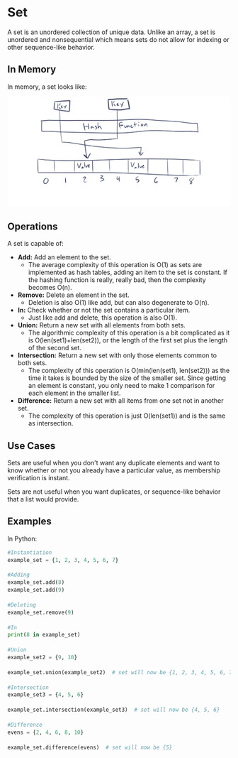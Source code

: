 # Set

A set is an unordered collection of unique data. Unlike an array, a set is unordered and nonsequential which means sets do not allow for indexing or other sequence-like behavior.

## In Memory

In memory, a set looks like:

![Image of a set in memory](images/hash_table.png)

## Operations

A set is capable of:

* **Add:** Add an element to the set.
    * The average complexity of this operation is O(1) as sets are implemented as hash tables, adding an item to the set is constant. If the hashing function is really, really bad, then the complexity becomes O(n).
* **Remove:** Delete an element in the set.
    * Deletion is also O(1) like add, but can also degenerate to O(n).
* **In:** Check whether or not the set contains a particular item.
    * Just like add and delete, this operation is also O(1).
* **Union:** Return a new set with all elements from both sets.
    * The algorithmic complexity of this operation is a bit complicated as it is O(len(set1)+len(set2)), or the length of the first set plus the length of the second set.
* **Intersection:** Return a new set with only those elements common to both sets.
    * The complexity of this operation is O(min(len(set1), len(set2))) as the time it takes is bounded by the size of the smaller set. Since getting an element is constant, you only need to make 1 comparison for each element in the smaller list.
* **Difference:** Return a new set with all items from one set not in another set.
    * The complexity of this operation is just O(len(set1)) and is the same as intersection.

## Use Cases

Sets are useful when you don't want any duplicate elements and want to know whether or not you already have a particular value, as membership verification is instant.

Sets are not useful when you want duplicates, or sequence-like behavior that a list would provide.

## Examples

In Python:

```python
#Instantiation
example_set = {1, 2, 3, 4, 5, 6, 7}

#Adding
example_set.add(8)
example_set.add(9)

#Deleting
example_set.remove(9)

#In
print(8 in example_set)

#Union
example_set2 = {9, 10}

example_set.union(example_set2)  # set will now be {1, 2, 3, 4, 5, 6, 7, 8, 9, 10}

#Intersection
example_set3 = {4, 5, 6}

example_set.intersection(example_set3)  # set will now be {4, 5, 6}

#Difference
evens = {2, 4, 6, 8, 10}

example_set.difference(evens)  # set will now be {5}
```
